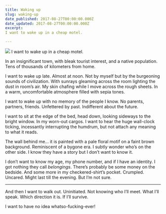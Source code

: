 ```yaml
---
title: Waking up
slug: waking-up
date_published: 2017-08-27T00:00:00.000Z
date_updated: 2017-08-27T00:00:00.000Z
excerpt: 
I want to wake up in a cheap motel.

---
```


![](__GHOST_URL__/content/images/downloaded_images/Waking-up/1-C8P1FQQZSUUwEQknW1j1oA.jpeg)
I want to wake up in a cheap motel.

In an insignificant town, with bleak tourist interest, and a native population. Tens of thousands of kilometers from home.

I want to wake up late. Almost at noon. Not by myself but by the burgeoning sounds of civilization. With sunrays gleaming across the room lighting the dust in room’s air. My skin chafing while I move across the rough sheets. In a warm, uncomfortable atmosphere filled with sepia tones.

I want to wake up with no memory of the people I know. No parents, partners, friends. Unfettered by past. Indifferent about the future.

I want to sit at the edge of the bed, head down, looking sideways to the bright window. In my worn-out cargos. I want to hear the huge wall-clock ticking, incessantly interrupting the humdrum, but not attach any meaning to what it reads.

The wall behind me… it is painted with a pale floral motif on a faint brown background. Reminiscent of a bygone era. I subtly wonder who’s on the other side. I know they have a story but I don’t want to know it.

I don’t want to know my age, my phone number, and if I have an identity. I got nothing they call *belongings*. There’s probably be some money on the bedside. And some more in my checkered-shirt’s pocket. Crumpled. Uncared. Might last till the evening. But I’m not sure.

---

And then I want to walk out. Uninitiated. Not knowing who I’ll meet. What I’ll speak. Which direction it is. If I’ll survive.

I want to have no idea whatso-fucking-ever!
